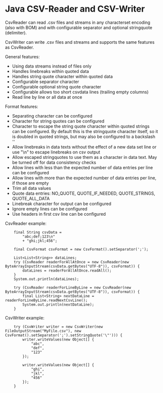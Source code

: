 # Java CSV-Reader and CSV-Writer

CsvReader can read .csv files and streams in any characterset encoding (also with BOM) and with configurable separator and optional stringquote (delimiter).

CsvWriter can write .csv files and streams and supports the same features as CsvReader.

General features:

- Using data streams instead of files only
- Handles linebreaks within quoted data
- Handles string quote character within quoted data
- Configurable separator character
- Configurable optional string quote character
- Configurable allows too short csvdata lines (trailing empty columns)
- Read line by line or all data at once

Format features:

- Separating character can be configured
- Character for string quotes can be configured
- Character to escape the string quote character within quoted strings can be configured. By default this is the stringquote character itself, so it is doubled in quoted strings, but may also be configured to a backslash '\'
- Allow linebreaks in data texts without the effect of a new data set line or use "\\n" to escape linebreaks on csv output
- Allow escaped stringquotes to use them as a character in data text. May be turned off for data consistency checks
- Allow lines with less than the expected number of data entries per line can be configured
- Allow lines with more than the expected number of data entries per line, if those are empty
- Trim all data values
- Quote data entries: NO_QUOTE, QUOTE_IF_NEEDED, QUOTE_STRINGS, QUOTE_ALL_DATA
- Linebreak character for output can be configured
- Ignore empty lines can be configured
- Use headers in first csv line can be configured

CsvReader example:

		final String csvData =
			"abc;def;123\n"
			+ "ghi;jkl;456";

		final CsvFormat csvFormat = new CsvFormat().setSeparator(';');

		List<List<String>> dataLines;
		try (CsvReader readerForAllAtOnce = new CsvReader(new ByteArrayInputStream(csvData.getBytes("UTF-8")), csvFormat)) {
			dataLines = readerForAllAtOnce.readAll();
		}
		System.out.println(dataLines);

		try (CsvReader readerForLineByLine = new CsvReader(new ByteArrayInputStream(csvData.getBytes("UTF-8")), csvFormat)) {
			final List<String> nextDataLine = readerForLineByLine.readNextCsvLine();
			System.out.println(nextDataLine);
		}

CsvWriter example:

		try (CsvWriter writer = new CsvWriter(new FileOutputStream("MyFile.csv"), new CsvFormat().setSeparator(';').setStringQuote('\"'))) {
			writer.writeValues(new Object[] {
				"abc",
				"def",
				"123"
			});
			
			writer.writeValues(new Object[] {
				"ghi",
				"jkl",
				"456"
			});
		}
